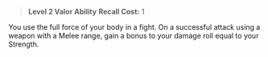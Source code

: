 > **Level 2 Valor Ability**
> **Recall Cost:** 1

You use the full force of your body in a fight. On a successful attack using a weapon with a Melee range, gain a bonus to your damage roll equal to your Strength.

